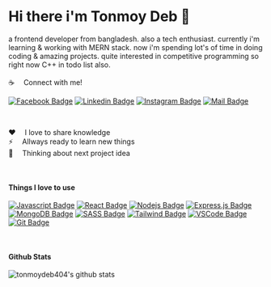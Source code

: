 # Hi there i'm Tonmoy Deb 👋

a frontend developer from bangladesh. also a tech enthusiast. currently i'm learning & working with MERN stack. now i'm spending lot's of time in doing coding & amazing projects. quite interested in competitive programming so right now C++ in todo list also.
<br/>
<br/>
:coffee: &emsp;Connect with me!

[![Facebook Badge](https://img.shields.io/badge/Facebook-1877F2?style=for-the-badge&logo=facebook&logoColor=white)](https://facebook.com/tonmoydeb) [![Linkedin Badge](https://img.shields.io/badge/LinkedIn-0077B5?style=for-the-badge&logo=linkedin&logoColor=white)](https://www.linkedin.com/in/tonmoydeb/) [![Instagram Badge](https://img.shields.io/badge/Instagram-E4405F?style=for-the-badge&logo=instagram&logoColor=white)](https://instagram.com/tonmoydeb404) [![Mail Badge](https://img.shields.io/badge/Gmail-D14836?style=for-the-badge&logo=gmail&logoColor=white)](mailto:tonmoydeb404@gmail.com)

<br/>

:hearts: &emsp;I love to share knowledge <br/>
⚡ &emsp;Allways ready to learn new things <br/>
🤔 &emsp;Thinking about next project idea<br/>

<br/>

#### Things I love to use

[![Javascript Badge](https://img.shields.io/badge/-Javascript-F0DB4F?style=for-the-badge&labelColor=black&logo=javascript&logoColor=F0DB4F)](#) [![React Badge](https://img.shields.io/badge/-React-61DBFB?style=for-the-badge&labelColor=black&logo=react&logoColor=61DBFB)](#) [![Nodejs Badge](https://img.shields.io/badge/-Nodejs-3C873A?style=for-the-badge&labelColor=black&logo=node.js&logoColor=3C873A)](#) [![Express.js Badge](https://img.shields.io/badge/Express.js-000000?style=for-the-badge&logo=express&logoColor=white)](#) [![MongoDB Badge](https://img.shields.io/badge/MongoDB-4EA94B?style=for-the-badge&logo=mongodb&logoColor=white)](#) [![SASS Badge](https://img.shields.io/badge/Sass-CC6699?style=for-the-badge&logo=sass&logoColor=white)](#) [![Tailwind Badge](https://img.shields.io/badge/Tailwind%20CSS-092749?style=for-the-badge&logo=tailwindcss&logoColor=06B6D4&labelColor=000000)](#) [![VSCode Badge](https://img.shields.io/badge/Visual_Studio-5C2D91?style=for-the-badge&logo=visual%20studio&logoColor=white)](#) [![Git Badge](https://img.shields.io/badge/Git-F05032?style=for-the-badge&logo=git&logoColor=white)](#)

<br/>

#### Github Stats

![tonmoydeb404's github stats](https://github-readme-stats.vercel.app/api?username=tonmoydeb404&count_private=true&theme=tokyonight&hide=contribs,prs)

